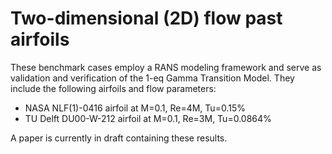 <!-- This file is automatically compiled into the website. Please copy linked files into .website_src/ paths to enable website rendering -->

# Two-dimensional (2D) flow past airfoils

These benchmark cases employ a RANS modeling framework and serve as validation and verification of the 1-eq Gamma Transition Model.
They include the following airfoils and flow parameters:

- NASA NLF(1)-0416 airfoil at M=0.1, Re=4M, Tu=0.15%
- TU Delft DU00-W-212 airfoil at M=0.1, Re=3M, Tu=0.0864%

A paper is currently in draft containing these results.